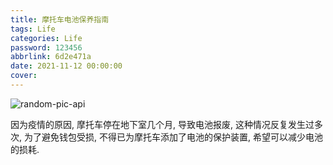 ```yaml
---
title: 摩托车电池保养指南
tags: Life
categories: Life
password: 123456
abbrlink: 6d2e471a
date: 2021-11-12 00:00:00
cover:
---
```


![random-pic-api](https://cover.dong4j.ink:1024)

因为疫情的原因, 摩托车停在地下室几个月, 导致电池报废, 这种情况反复发生过多次, 为了避免钱包受损, 不得已为摩托车添加了电池的保护装置, 希望可以减少电池的损耗.